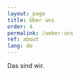```yaml
---
layout: page
title: Über uns
order: 4
permalink: /ueber-uns
ref: about
lang: de
---
```


Das sind wir.
